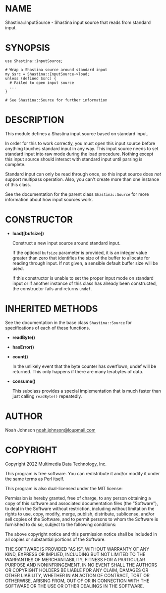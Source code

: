 # NAME

Shastina::InputSource - Shastina input source that reads from standard
input.

# SYNOPSIS

    use Shastina::InputSource;
    
    # Wrap a Shastina source around standard input
    my $src = Shastina::InputSource->load;
    unless (defined $src) {
      # Failed to open input source
      ...
    }
    
    # See Shastina::Source for further information

# DESCRIPTION

This module defines a Shastina input source based on standard input.

In order for this to work correctly, you must open this input source
before anything touches standard input in any way.  This input source
needs to set standard input into raw mode during the load procedure.
Nothing except this input source should interact with standard input
until parsing is complete.

Standard input can only be read through once, so this input source does
_not_ support multipass operation.  Also, you can't create more than
one instance of this class.

See the documentation for the parent class `Shastina::Source` for more
information about how input sources work.

# CONSTRUCTOR

- **load(\[bufsize\])**

    Construct a new input source around standard input.

    If the optional `bufsize` parameter is provided, it is an integer value
    greater than zero that identifies the size of the buffer to allocate for
    reading through input.  If not given, a sensible default buffer size 
    will be used.

    If this constructor is unable to set the proper input mode on standard
    input or if another instance of this class has already been constructed,
    the constructor fails and returns `undef`.

# INHERITED METHODS

See the documentation in the base class `Shastina::Source` for
specifications of each of these functions.

- **readByte()**
- **hasError()**
- **count()**

    In the unlikely event that the byte counter has overflown, undef will be
    returned.  This only happens if there are many terabytes of data.

- **consume()**

    This subclass provides a special implementation that is much faster than
    just calling `readByte()` repeatedly.

# AUTHOR

Noah Johnson <noah.johnson@loupmail.com>

# COPYRIGHT

Copyright 2022 Multimedia Data Technology, Inc.

This program is free software.  You can redistribute it and/or modify it
under the same terms as Perl itself.

This program is also dual-licensed under the MIT license:

Permission is hereby granted, free of charge, to any person obtaining a
copy of this software and associated documentation files (the
"Software"), to deal in the Software without restriction, including
without limitation the rights to use, copy, modify, merge, publish,
distribute, sublicense, and/or sell copies of the Software, and to
permit persons to whom the Software is furnished to do so, subject to
the following conditions:

The above copyright notice and this permission notice shall be included
in all copies or substantial portions of the Software.

THE SOFTWARE IS PROVIDED "AS IS", WITHOUT WARRANTY OF ANY KIND, EXPRESS
OR IMPLIED, INCLUDING BUT NOT LIMITED TO THE WARRANTIES OF
MERCHANTABILITY, FITNESS FOR A PARTICULAR PURPOSE AND NONINFRINGEMENT.
IN NO EVENT SHALL THE AUTHORS OR COPYRIGHT HOLDERS BE LIABLE FOR ANY
CLAIM, DAMAGES OR OTHER LIABILITY, WHETHER IN AN ACTION OF CONTRACT,
TORT OR OTHERWISE, ARISING FROM, OUT OF OR IN CONNECTION WITH THE
SOFTWARE OR THE USE OR OTHER DEALINGS IN THE SOFTWARE.
